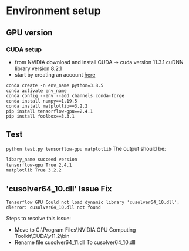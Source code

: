 # Environment setup

## GPU version
### CUDA setup
* from NVIDIA download and install CUDA -> cuda version 11.3.1 cuDNN library version 8.2.1
* start by creating an account [here](https://developer.nvidia.com/) 
```
conda create -n env_name python=3.8.5
conda activate env_name
conda config --env --add channels conda-forge
conda install numpy==1.19.5
conda install matplotlib==3.2.2
pip install tensorflow-gpu==2.4.1
pip install foolbox==3.3.1
```

## Test
`python test.py tensorflow-gpu matplotlib`
The output should be:
```sh
libary_name succeed version
tensorflow-gpu True 2.4.1
matplotlib True 3.2.2
```

## 'cusolver64_10.dll' Issue Fix
```
Tensorflow GPU Could not load dynamic library 'cusolver64_10.dll'; dlerror: cusolver64_10.dll not found
```
Steps to resolve this issue:
* Move to C:\Program Files\NVIDIA GPU Computing Toolkit\CUDA\v11.2\bin
* Rename file cusolver64_11.dll  To  cusolver64_10.dll 


